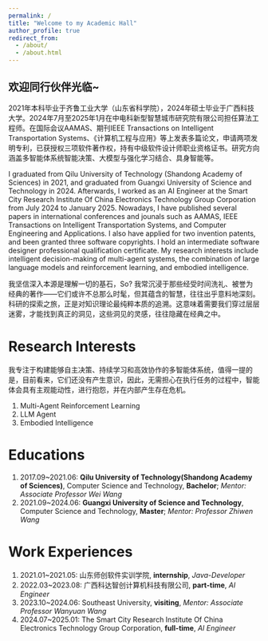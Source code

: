 ```yaml
---
permalink: /
title: "Welcome to my Academic Hall"
author_profile: true
redirect_from: 
  - /about/
  - /about.html
---
```


**欢迎同行伙伴光临~**
------
2021年本科毕业于齐鲁工业大学（山东省科学院），2024年硕士毕业于广西科技大学。2024年7月至2025年1月在中电科新型智慧城市研究院有限公司担任算法工程师。在国际会议AAMAS、期刊IEEE Transactions on Intelligent Transportation Systems、《计算机工程与应用》等上发表多篇论文，申请两项发明专利，已获授权三项软件著作权，持有中级软件设计师职业资格证书。研究方向涵盖多智能体系统智能决策、大模型与强化学习结合、具身智能等。

I graduated from Qilu University of Technology (Shandong Academy of Sciences) in 2021, and graduated from Guangxi University of Science and Technology in 2024. Afterwards, I worked as an AI Engineer at the Smart City Research Institute Of China Electronics Technology Group Corporation from July 2024 to January 2025. Nowadays, I have published several papers in international conferences and jounals such as AAMAS, IEEE Transactions on Intelligent Transportation Systems, and Computer Engineering and Applications. I also have applied for two invention patents, and been granted three software copyrights. I hold an intermediate software designer professional qualification certificate. My research interests include intelligent decision-making of multi-agent systems, the combination of large language models and reinforcement learning, and embodied intelligence.

我坚信深入本源是理解一切的基石，So? 我常沉浸于那些经受时间洗礼、被誉为经典的著作——它们或许不总那么时髦，但其蕴含的智慧，往往出乎意料地深刻。科研的探索之旅，正是对知识理论最纯粹本质的追溯。这意味着需要我们穿过层层迷雾，才能找到真正的洞见，这些洞见的灵感，往往隐藏在经典之中。

Research Interests
======
我专注于构建能够自主决策、持续学习和高效协作的多智能体系统，值得一提的是，目前看来，它们还没有产生意识，因此，无需担心在执行任务的过程中，智能体会具有主观能动性，进行抱怨，并在内部产生存在危机。
1. Multi-Agent Reinforcement Learning
2. LLM Agent
3. Embodied Intelligence

Educations
======
1. 2017.09~2021.06: **Qilu University of Technology(Shandong Academy of Sciences)**, Computer Science and Technology, **Bachelor**; _Mentor: Associate Professor Wei Wang_
2. 2021.09~2024.06: **Guangxi University of Science and Technology**, Computer Science and Technology, **Master**; _Mentor: Professor Zhiwen Wang_

Work Experiences
======
1. 2021.01~2021.05: 山东师创软件实训学院, **internship**, _Java-Developer_
2. 2022.03~2023.08: 广西科达智创计算机科技有限公司, **part-time**, _AI Engineer_
3. 2023.10~2024.06: Southeast University, **visiting**, _Mentor: Associate Professor Wanyuan Wang_
4. 2024.07~2025.01: The Smart City Research Institute Of China Electronics Technology Group Corporation, **full-time**, _AI Engineer_
